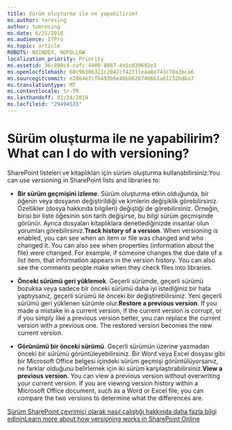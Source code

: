 ```yaml
---
title: Sürüm oluşturma ile ne yapabilirim?
ms.author: toresing
author: tomresing
ms.date: 6/21/2018
ms.audience: ITPro
ms.topic: article
ROBOTS: NOINDEX, NOFOLLOW
localization_priority: Priority
ms.assetid: 36c890c4-cafc-4409-8887-4a5c039692e3
ms.openlocfilehash: 60c9b30b321c2042cf42311eaa8e743c70a3bca6
ms.sourcegitcommit: e2864efcfb493b6e46b662b746661a61232bdba7
ms.translationtype: MT
ms.contentlocale: tr-TR
ms.lasthandoff: 01/24/2019
ms.locfileid: "29494535"
---
```

# <a name="what-can-i-do-with-versioning"></a><span data-ttu-id="bc4d6-102">Sürüm oluşturma ile ne yapabilirim?</span><span class="sxs-lookup"><span data-stu-id="bc4d6-102">What can I do with versioning?</span></span>

<span data-ttu-id="bc4d6-103">SharePoint listeleri ve kitaplıkları için sürüm oluşturma kullanabilirsiniz:</span><span class="sxs-lookup"><span data-stu-id="bc4d6-103">You can use versioning in SharePoint lists and libraries to:</span></span>
  
- <span data-ttu-id="bc4d6-p101">**Bir sürüm geçmişini izleme**. Sürüm oluşturma etkin olduğunda, bir öğenin veya dosyanın değiştirildiği ve kimlerin değişiklik görebilirsiniz. Özellikler (dosya hakkında bilgileri) değiştiği de görebilirsiniz. Örneğin, birisi bir liste öğesinin son tarih değişirse, bu bilgi sürüm geçmişinde görünür. Ayrıca dosyaları kitaplıklara denetlediğinizde insanlar olun yorumları görebilirsiniz.</span><span class="sxs-lookup"><span data-stu-id="bc4d6-p101">**Track history of a version**. When versioning is enabled, you can see when an item or file was changed and who changed it. You can also see when properties (information about the file) were changed. For example, if someone changes the due date of a list item, that information appears in the version history. You can also see the comments people make when they check files into libraries.</span></span> 
    
- <span data-ttu-id="bc4d6-p102">**Önceki sürümü geri yüklemek**. Geçerli sürümde, geçerli sürümü bozuksa veya sadece bir önceki sürümü daha iyi istediğiniz bir hata yaptıysanız, geçerli sürümü ile önceki bir değiştirebilirsiniz. Yeni geçerli sürümü geri yüklenen sürümle olur.</span><span class="sxs-lookup"><span data-stu-id="bc4d6-p102">**Restore a previous version**. If you made a mistake in a current version, if the current version is corrupt, or if you simply like a previous version better, you can replace the current version with a previous one. The restored version becomes the new current version.</span></span> 
    
- <span data-ttu-id="bc4d6-p103">**Görünümü bir önceki sürümü**. Geçerli sürümün üzerine yazmadan önceki bir sürümü görüntüleyebilirsiniz. Bir Word veya Excel dosyası gibi bir Microsoft Office belgesi içindeki sürüm geçmişi görüntülüyorsanız, ne farklar olduğunu belirlemek için iki sürüm karşılaştırabilirsiniz.</span><span class="sxs-lookup"><span data-stu-id="bc4d6-p103">**View a previous version**. You can view a previous version without overwriting your current version. If you are viewing version history within a Microsoft Office document, such as a Word or Excel file, you can compare the two versions to determine what the differences are.</span></span> 
    
[<span data-ttu-id="bc4d6-115">Sürüm SharePoint çevrimiçi olarak nasıl çalıştığı hakkında daha fazla bilgi edinin</span><span class="sxs-lookup"><span data-stu-id="bc4d6-115">Learn more about how versioning works in SharePoint Online</span></span>](https://go.microsoft.com/fwlink/?linkid=875710)
  

